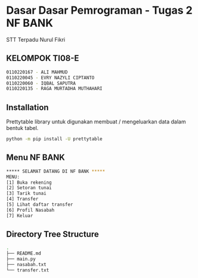 # Dasar Dasar Pemrograman - Tugas 2 NF BANK

STT Terpadu Nurul Fikri

## KELOMPOK TI08-E

```bash
0110220167 - ALI MAHMUD
0110220045 - EVRY NAZYLI CIPTANTO
0110220060 - IQBAL SAPUTRA
0110220135 - RAGA MURTADHA MUTHAHARI
```

## Installation
Prettytable library untuk digunakan membuat / mengeluarkan data dalam bentuk tabel.
```bash
python -m pip install -U prettytable
```

## Menu NF BANK
```bash
***** SELAMAT DATANG DI NF BANK *****
MENU:
[1] Buka rekening
[2] Setoran tunai
[3] Tarik tunai
[4] Transfer
[5] Lihat daftar transfer
[6] Profil Nasabah
[7] Keluar
```

## Directory Tree Structure
```bash
.
├── README.md
├── main.py
├── nasabah.txt
└── transfer.txt
```